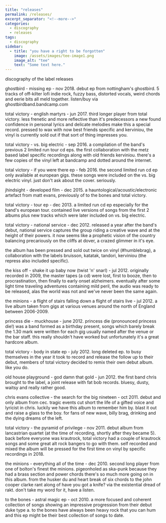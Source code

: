 ```yaml
---
title: "releases"
permalink: /releases/
excerpt_separator: "<!--more-->"
categories:
  - discography
  - releases
tags:
  - discography
sidebar:
  - title: "you have a right to be forgotten"
    image: /assets/images/tee-image1.png
    image_alt: "tee"
    text: "Some text here."
---
```


discography of the label releases

ghostbird - missing ep - nov 2018. debut ep from nottingham's ghostbird. 5 tracks of off-kilter lofi indie rock, fuzzy bass, distorted vocals, weird chords and eerie bits all meld together. listen/buy via ghostbirdband.bandcamp.com

total victory - english martyrs - jun 2017. third longer player from total victory. less frenetic and more reflective than it's predecessors a new found confidence in personal lyrics and delicate melodies make this a special record. pressed to wax with now best friends specific and kerviniou, the vinyl is currently sold out if that sort of thing impresses you.

total victory - vs. big electric - sep 2016. a compilation of the band's previous 2 limited run tour cd eps. the first collaboration with the metz based label specific recordings along with old friends kerviniou. there's a few copies of the vinyl left at bandcamp and dotted around the internet.

total victory - if you were there ep - feb 2016. the second limited run cd ep only available at european gigs. these songs were included on the vs. big electric vinyl. just don't ask about the cover. seriously. 

jhindsight - developed film - dec 2015. a hauntological/acoustic/electronic artefact from matt evans, previously of to the bones and total victory.

total victory - tour ep - dec 2013. a limited run cd ep especially for the band's european tour. contained live versions of songs from the first 2 albums plus new tracks which were later included on vs. big electric.

total victory - national service - dec 2012. released a year after the band's debut, national service captures the group riding a creative wave and at the height of their powers. it now seems like a prophetic vision of the country balancing precariously on the cliffs at dover, a crazed glimmer in it's eye.

​the album has been pressed and sold out twice on vinyl (#humblebrag), a collaboration with the labels bruisson, katatak, tandori, kerviniou (the repress also included specific).

the kiss off - shake it up baby now (twist 'n' snarl) - jul 2012. originally recorded in 2009, the master tapes (a cd) were lost, first to booze, then to procrastination, then finally to early onset alzheimers. eventually after some light time traveling adventures containing mild peril, the audio was ready to be released, alas the world was not and we've never been the same again.

the minions - a flight of stairs falling down a flight of stairs live - jul 2012. a live album taken from gigs at various venues around the north of England between 2006-2009.

princess die - muckhouse - june 2012. princess die (pronounced princess die!) was a band formed as a birthday present, songs which barely break the 1.30 mark were written for each gig usually named after the venue or the bar staff. this really shouldn't have worked but unfortunately it's a great hardcore album.

total victory - body in state ep - july 2012. long deleted ep. to busy themselves in the year it took to record and release the follow up to their debut, members of total victory decided to remix their own debut album. like you do.​

old house playground - god damn that gold - jun 2012. the first band chris brought to the label, a joint release with fat bob records. bluesy, dusty, waitsy and really rather good. 

chris evans collective - the search for the big nineteen - oct 2011. debut and only album from cec. tragic events cut short the life of a gifted voice and lyricist in chris. luckily we have this album to remember him by. blast it out and raise a glass to the boy. for fans of new wave, billy brag, drinking and the dying dreams of the left. 

total victory - the pyramid of privilege - nov 2011. debut album from lancastrian quartet (at the time of recording, shortly after they became 5). back before everyone was krautrock, total victory had a couple of krautrock songs and some great alt rock bangers to go with them. self recorded and mixed the album will be pressed for the first time on vinyl by specific recordings in 2018. 

the minions - everything all of the time - dec 2010. second long player from one of bolton's finest the minions. pigeonholed as ska-punk because they had a brass section and power chords there's so much more going on in this album. from the husker du and heart break of six chords to the john cooper clarke rant along of have you got a knife? via the existential dread of rakt. don't take my word for it, have a listen.

to the bones - astral magic ep - oct 2010. a more focused and coherent collection of songs showing an impressive progression from their debut duke type a. to the bones have always been heavy rock that you can hum and this ep might be their best collection of songs to date. 

